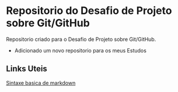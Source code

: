 # Repositorio do Desafio de Projeto sobre Git/GitHub
Repositorio criado para o Desafio de Projeto sobre Git/GitHub.

 

- Adicionado um novo repositorio para os meus Estudos


## Links Uteis
[Sintaxe basica de markdown](https://www.markdownguide.org/basic-syntax/)
